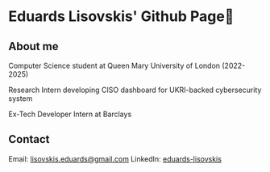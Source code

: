 # Eduards Lisovskis' Github Page👋

## About me
Computer Science student at Queen Mary University of London (2022-2025)

Research Intern developing CISO dashboard for UKRI-backed cybersecurity system

Ex-Tech Developer Intern at Barclays

## Contact
Email: lisovskis.eduards@gmail.com
LinkedIn: [eduards-lisovskis](https://www.linkedin.com/in/eduards-lisovskis)

